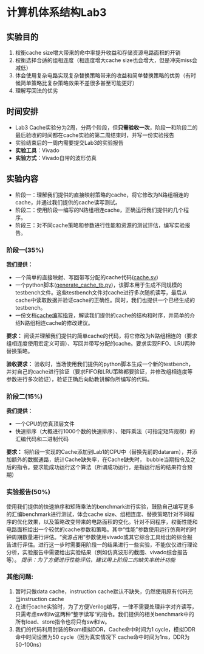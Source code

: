 # 计算机体系结构Lab3
## 实验目的
1. 权衡cache size增大带来的命中率提升收益和存储资源电路面积的开销
2. 权衡选择合适的组相连度（相连度增大cache size也会增大，但是冲突miss会减低）
3. 体会使用复杂电路实现复杂替换策略带来的收益和简单替换策略的优势（有时候简单策略比复杂策略效果不差很多甚至可能更好）
4. 理解写回法的优劣

## 时间安排
* Lab3 Cache实验分为2周，分两个阶段，但**只需验收一次**，阶段一和阶段二的最后验收的时间都在cache实验的第二周结束时，并写一份实验报告
* 实验结束后的一周内需要提交Lab3的实验报告
* **实验工具**：Vivado
* **实验方式**：Vivado自带的波形仿真

## 实验内容
* 阶段一：理解我们提供的直接映射策略的cache，将它修改为N路组相连的cache，并通过我们提供的cache读写测试。
* 阶段二：使用阶段一编写的N路组相连cache，正确运行我们提供的几个程序。
* 阶段三：对不同cache策略和参数进行性能和资源的测试评估，编写实验报告。

### 阶段一(35%)
**我们提供：**

*	一个简单的直接映射、写回带写分配的cache代码([cache.sv](./CacheSrcCode/cache.sv))
*	一个python脚本([generate_cache_tb.py](./CacheSrcCode/generate_cache_tb.py))，该脚本用于生成不同规模的testbench文件。这些testbench文件对cache进行多次随机读写，最后从cache中读取数据并验证cache的正确性。同时，我们也提供一个已经生成的testbench。
*	一份文档[cache编写指导](./Document/Lab3-王轩-cache实验指导.docx)，解读我们提供的cache的结构和时序，并简单的介绍N路组相连cache的修改建议。

**要求：**
阅读并理解我们提供的简单cache的代码，将它修改为N路组相连的（要求组相连度使用宏定义可调）、写回并带写分配的cache。要求实现FIFO、LRU两种替换策略。

**验收要求：**
验收时，当场使用我们提供的python脚本生成一个新的testbench，并对自己的cache进行验证（要求FIFO和LRU策略都要验证，并修改组相连度等参数进行多次验证），验证正确后向助教讲解你所编写的代码。

### 阶段二(15%)
**我们提供：**

*	一个CPU的仿真顶层文件
*	快速排序（大概进行1000个数的快速排序）、矩阵乘法（可指定矩阵规模）的汇编代码和二进制代码

**要求：**
将阶段一实现的Cache添加到Lab1的CPU中（替换先前的dataram），并添加额外的数据通路，统计Cache缺失率，在Cache缺失时， bubble当期指令及之后的指令。要求能成功运行这个算法（所谓成功运行，是指运行后的结果符合预期）


### 实验报告(50%)
使用我们提供的快速排序和矩阵乘法的benchmark进行实验，鼓励自己编写更多的汇编benchmark进行测试，体会cache size、组相连度、替换策略针对不同程序的优化效果，以及策略改变带来的电路面积的变化。针对不同程序，权衡性能和电路面积给出一个较优的cache参数和策略。其中“性能”参数使用运行仿真时的时钟周期数量进行评估。“资源占用”参数使用vivado或其它综合工具给出的综合报告进行评估。进行这一步时需要用阶段一的结果进行一些实验，不能仅仅进行理论分析，实验报告中需要给出实验结果（例如仿真波形的截图、vivado综合报告等）。
*提示：为了方便进行性能评估，建议用上阶段二的缺失率统计功能*



### 其他问题:
1.	暂时只做data cache，instruction cache默认不缺失，仍然使用原有代码充当instruction  cache
2.	在进行cache实验时，为了方便Verilog编写，一律不需要处理非字对齐读写，只需考虑sw和lw这两种“整字读写“的指令。我们提供的相关benchmark中的所有load、store指令也将只有sw和lw。
3.  我们的代码利用封装的Bram模拟DDR，Cache命中时间为1 cycle，模拟DDR命中时间设置为50 cycle（因为真实情况下 cache命中时间为1ns，DDR为50-100ns）
